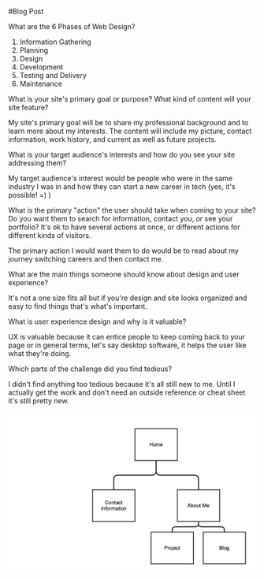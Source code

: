 #Blog Post

What are the 6 Phases of Web Design?

1. Information Gathering
2. Planning
3. Design
4. Development
5. Testing and Delivery
6. Maintenance 

What is your site's primary goal or purpose? What kind of content will your site feature?

My site's primary goal will be to share my professional background and to learn more about my interests. The content will include my picture, contact information, work history, and current as well as future projects.

What is your target audience's interests and how do you see your site addressing them?

My target audience's interest would be people who were in the same industry I was in and how they can start a new career in tech (yes, it's possible! =) )

What is the primary "action" the user should take when coming to your site? Do you want them to search for information, contact you, or see your portfolio? It's ok to have several actions at once, or different actions for different kinds of visitors.

The primary action I would want them to do would be to read about my journey switching careers and then contact me.

What are the main things someone should know about design and user experience?

It's not a one size fits all but if you're design and site looks organized and easy to find things that's what's important. 

What is user experience design and why is it valuable? 

UX is valuable because it can entice people to keep coming back to your page or in general terms, let's say desktop software, it helps the user like what they're doing.

Which parts of the challenge did you find tedious?

I didn't find anything too tedious because it's all still new to me. Until I actually get the work and don't need an outside reference or cheat sheet it's still pretty new.



![Alt text](https://github.com/Soldez/phase-0/blob/wire/week-2/imgs/site_map_png.png)